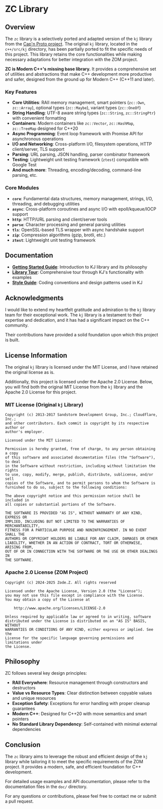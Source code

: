 # ZC Library

## Overview

The `zc` library is a selectively ported and adapted version of the `kj` library from
the [Cap'n Proto project](https://github.com/capnproto/capnproto.git). The original `kj` library, located in the
`c++/src/kj` directory, has been partially ported to fit the specific needs of this project. This library retains the core
functionalities while making necessary adaptations for better integration with the ZOM project.

**ZC is Modern C++'s missing base library.** It provides a comprehensive set of utilities and abstractions that make C++ development more productive and safer, designed from the ground up for Modern C++ (C++11 and later).

### Key Features

- **Core Utilities**: RAII memory management, smart pointers (`zc::Own`, `zc::Array`), optional types (`zc::Maybe`), variant types (`zc::OneOf`)
- **String Handling**: UTF-8 aware string types (`zc::String`, `zc::StringPtr`) with convenient formatting
- **Containers**: Modern containers like `zc::Vector`, `zc::HashMap`, `zc::TreeMap` designed for C++20
- **Async Programming**: Event loop framework with Promise API for asynchronous operations
- **I/O and Networking**: Cross-platform I/O, filesystem operations, HTTP client/server, TLS support
- **Parsing**: URL parsing, JSON handling, parser combinator framework
- **Testing**: Lightweight unit testing framework (`ztest`) compatible with Google Test
- **And much more**: Threading, encoding/decoding, command-line parsing, etc.

### Core Modules

- **`core`**: Fundamental data structures, memory management, strings, I/O, threading, and debugging utilities
- **`async`**: Cross-platform coroutines and async I/O with epoll/kqueue/IOCP support
- **`http`**: HTTP/URL parsing and client/server tools
- **`parse`**: Character processing and general parsing utilities
- **`tls`**: OpenSSL-based TLS wrapper with async handshake support
- **`zip`**: Compression algorithms (gzip, brotli, etc.)
- **`ztest`**: Lightweight unit testing framework

## Documentation

- **[Getting Started Guide](doc/index.md)**: Introduction to KJ library and its philosophy
- **[Library Tour](doc/tour.md)**: Comprehensive tour through KJ's functionality with examples
- **[Style Guide](doc/style-guide.md)**: Coding conventions and design patterns used in KJ

## Acknowledgments

I would like to extend my heartfelt gratitude and admiration to the `kj` library team for their exceptional work. The `kj` library is a testament to their expertise and dedication, and it has had a significant impact on the C++ community.

Their contributions have provided a solid foundation upon which this project is built.

## License Information

The original `kj` library is licensed under the MIT License, and I have retained the original license as is.

Additionally, this project is licensed under the Apache 2.0 License. Below, you will find both the original MIT License from the `kj` library and the Apache 2.0 License for this project.

### MIT License (Original `kj` Library)

```
Copyright (c) 2013-2017 Sandstorm Development Group, Inc.; Cloudflare, Inc.;
and other contributors. Each commit is copyright by its respective author or
author's employer.

Licensed under the MIT License:

Permission is hereby granted, free of charge, to any person obtaining a copy
of this software and associated documentation files (the "Software"), to deal
in the Software without restriction, including without limitation the rights
to use, copy, modify, merge, publish, distribute, sublicense, and/or sell
copies of the Software, and to permit persons to whom the Software is
furnished to do so, subject to the following conditions:

The above copyright notice and this permission notice shall be included in
all copies or substantial portions of the Software.

THE SOFTWARE IS PROVIDED "AS IS", WITHOUT WARRANTY OF ANY KIND, EXPRESS OR
IMPLIED, INCLUDING BUT NOT LIMITED TO THE WARRANTIES OF MERCHANTABILITY,
FITNESS FOR A PARTICULAR PURPOSE AND NONINFRINGEMENT. IN NO EVENT SHALL THE
AUTHORS OR COPYRIGHT HOLDERS BE LIABLE FOR ANY CLAIM, DAMAGES OR OTHER
LIABILITY, WHETHER IN AN ACTION OF CONTRACT, TORT OR OTHERWISE, ARISING FROM,
OUT OF OR IN CONNECTION WITH THE SOFTWARE OR THE USE OR OTHER DEALINGS IN
THE SOFTWARE.

```

### Apache 2.0 License (ZOM Project)

```
Copyright (c) 2024-2025 Zode.Z. All rights reserved

Licensed under the Apache License, Version 2.0 (the "License");
you may not use this file except in compliance with the License.
You may obtain a copy of the License at

    http://www.apache.org/licenses/LICENSE-2.0

Unless required by applicable law or agreed to in writing, software
distributed under the License is distributed on an "AS IS" BASIS, WITHOUT
WARRANTIES OR CONDITIONS OF ANY KIND, either express or implied. See the
License for the specific language governing permissions and limitations under
the License.
```

## Philosophy

ZC follows several key design principles:

- **RAII Everywhere**: Resource management through constructors and destructors
- **Value vs Resource Types**: Clear distinction between copyable values and unique resources
- **Exception Safety**: Exceptions for error handling with proper cleanup guarantees
- **Modern C++**: Designed for C++20 with move semantics and smart pointers
- **No Standard Library Dependency**: Self-contained with minimal external dependencies

## Conclusion

The `zc` library aims to leverage the robust and efficient design of the `kj` library while tailoring it to meet the specific requirements of the ZOM project. It provides a modern, safe, and efficient foundation for C++ development.

For detailed usage examples and API documentation, please refer to the documentation files in the `doc/` directory.

For any questions or contributions, please feel free to contact me or submit a pull request.
